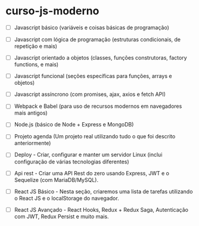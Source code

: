 # curso-js-moderno


-[ ] Javascript básico (variáveis e coisas básicas de programação)

-[ ] Javascript com lógica de programação (estruturas condicionais, de repetição e mais)

-[ ] Javascript orientado a objetos (classes, funções construtoras, factory functions, e mais)

-[ ] Javascript funcional (seções específicas para funções, arrays e objetos)

-[ ] Javascript assíncrono (com promises, ajax, axios e fetch API)

-[ ] Webpack e Babel (para uso de recursos modernos em navegadores mais antigos)

-[ ] Node.js (básico de Node + Express e MongoDB)

-[ ] Projeto agenda (Um projeto real utilizando tudo o que foi descrito anteriormente)

-[ ] Deploy - Criar, configurar e manter um servidor Linux (inclui configuração de várias tecnologias diferentes)

-[ ] Api rest - Criar uma API Rest do zero usando Express, JWT e o Sequelize (com MariaDB/MySQL).

-[ ] React JS Básico - Nesta seção, criaremos uma lista de tarefas utilizando o React JS e o localStorage do navegador.

-[ ] React JS Avançado - React Hooks, Redux + Redux Saga, Autenticação com JWT, Redux Persist e muito mais.